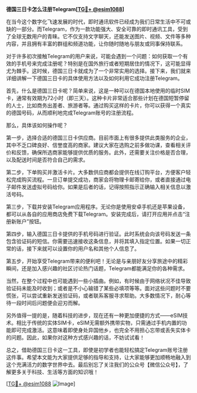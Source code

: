 **德国三日卡怎么注册Telegram[[TG💪+ @esim1088](https://t.me/s/esim1088)]**

在当今这个数字化飞速发展的时代，即时通讯软件已经成为我们日常生活中不可或缺的一部分。而Telegram，作为一款功能强大、安全可靠的即时通讯工具，受到了全球无数用户的青睐。它不仅支持文字聊天，还能发送图片、视频、文件等多种内容，并且拥有丰富的群组和频道功能，让你随时随地与朋友或同事保持联系。

对于许多初次接触Telegram的用户来说，可能会遇到一个问题：如何获取一个有效的手机号来完成注册呢？特别是在国外旅行或者短期居住的情况下，这可能显得尤为棘手。这时候，德国三日卡就成为了一个非常实用的选择。接下来，我们就来详细讲解一下德国三日卡的具体使用方法以及如何利用它成功注册Telegram。

首先，什么是德国三日卡呢？简单来说，这是一种可以在德国本地使用的临时SIM卡，通常有效期为72小时（即三天）。这种卡片非常适合那些计划在德国短暂停留的人士，比如商务出差者、旅游者等。通过购买这样的卡片，你可以获得一个真实的德国号码，从而顺利地完成Telegram账号的注册流程。

那么，具体该如何操作呢？

第一步，选择合适的德国三日卡供应商。目前市面上有很多提供此类服务的企业，其中不乏口碑良好、信誉度高的商家。建议大家在选购之前多做功课，查看相关评价和反馈，确保所选商家能够提供优质的服务。此外，还需要关注价格是否合理，以及配送时间是否符合自己的需求。

第二步，下单购买并激活卡片。大多数供应商都会提供在线订购平台，方便客户轻松完成购买流程。一旦订单提交成功，商家会将物理卡邮寄给你，或者直接通过电子邮件发送虚拟号码给你。如果是后者的话，记得按照指示正确输入相关信息以激活号码。

第三步，下载并安装Telegram应用程序。无论你是使用安卓手机还是苹果设备，都可以从各自的应用商店免费下载Telegram。安装完成后，请打开应用并点击“注册新账户”按钮。

第四步，输入德国三日卡提供的手机号码进行验证。此时系统会向该号码发送一条包含验证码的短信。你需要迅速接收这条信息，并将其填入指定位置。如果一切正常的话，接下来就可以设置你的用户名和其他个人信息了。

第五步，开始享受Telegram带来的便利吧！无论是与亲朋好友分享旅途中的精彩瞬间，还是加入感兴趣的社区讨论热门话题，Telegram都能满足你的各种需求。

当然，在整个过程中也可能遇到一些小插曲。例如，有时候由于网络状况不佳导致验证码未能及时收到；或者是不小心输错了某些必填项等等。面对这些问题时不要慌张，可以尝试重新发送验证码，或者联系客服寻求帮助。大多数情况下，耐心等待一段时间后问题便会迎刃而解。

另外值得一提的是，随着科技的进步，现在还有一种更加便捷的方式——eSIM技术。相比于传统的实体SIM卡，eSIM无需额外携带实物，只需通过手机内置的功能即可完成激活。这意味着即使身处异国他乡，也完全不用担心忘带或丢失实体卡的问题。因此，如果你对这种方式感兴趣的话，不妨试试看！

总之，借助德国三日卡这一工具，即使是初学者也能轻松搞定Telegram账号注册这件事。希望本文能为大家提供足够的指导和支持，让大家能够更加顺畅地融入到这个充满活力的数字世界中去。最后别忘了关注我们的公众号【微信公众号】，了解更多关于科技、生活等方面的知识哦！

[[TG💪+ @esim1088](https://t.me/s/esim1088) ![Image](https://i.postimg.cc/4NQfJmqS/Snipaste-2025-05-13-00-14-12.png)]
